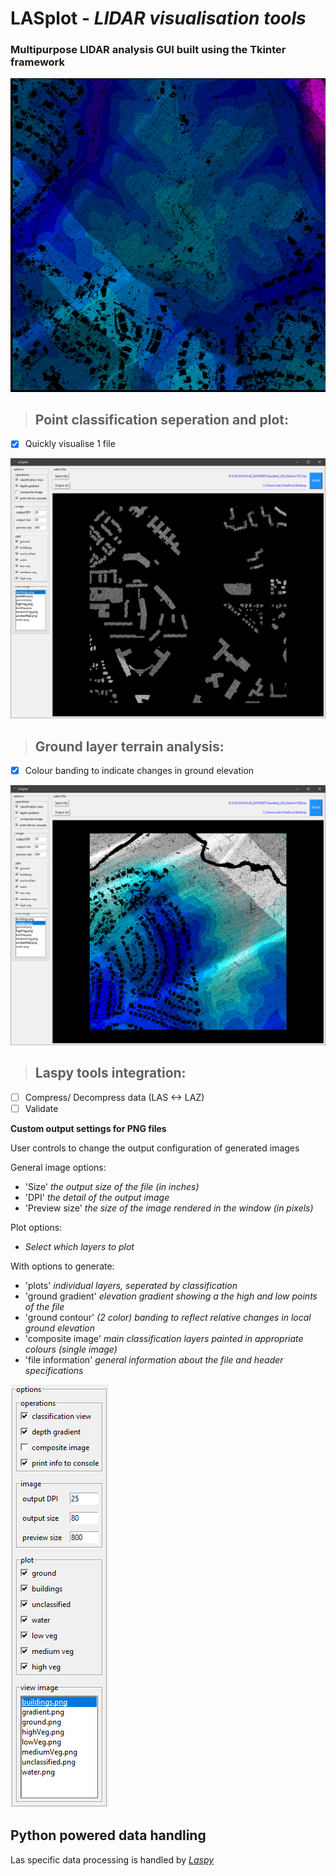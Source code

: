 
# LASplot - *LIDAR visualisation tools*

### Multipurpose LIDAR analysis GUI built using the Tkinter framework


![app icon](https://github.com/samwlms/LASplot_GUI/blob/main/images/contour.png)

>## **Point classification seperation and plot:**
- [x] Quickly visualise 1 file

![GUI image](https://github.com/samwlms/LASplot_GUI/blob/main/images/screenshot_plot.PNG)

>## **Ground layer terrain analysis:**
- [x] Colour banding to indicate changes in ground elevation

![gradient image](https://github.com/samwlms/LASplot_GUI/blob/main/images/screenshot_contour.PNG)

>## **Laspy tools integration:**
- [ ] Compress/ Decompress data (LAS <-> LAZ)
- [ ] Validate

**Custom output settings for PNG files**

User controls to change the output configuration of generated images

General image options:
- 'Size' *the output size of the file (in inches)*
- 'DPI' *the detail of the output image*
- 'Preview size' *the size of the image rendered in the window (in pixels)*

Plot options:
- *Select which layers to plot*



With options to generate:
- 'plots' *individual layers, seperated by classification*
- 'ground gradient' *elevation gradient showing a the high and low points of the file*
- 'ground contour' *(2 color) banding to reflect relative changes in local ground elevation*
- 'composite image' *main classification layers painted in appropriate colours (single image)*
- 'file information' *general information about the file and header specifications*

![controls image](https://github.com/samwlms/LASplot_GUI/blob/main/images/screenshot_settings.PNG)


## Python powered data handling

Las specific data processing is handled by *[Laspy](https://laspy.readthedocs.io/en/latest/)*